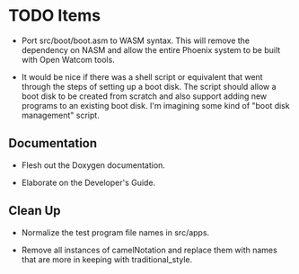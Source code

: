 
TODO Items
==========

+ Port src/boot/boot.asm to WASM syntax. This will remove the dependency on NASM and allow the
  entire Phoenix system to be built with Open Watcom tools.

+ It would be nice if there was a shell script or equivalent that went through the steps of
  setting up a boot disk. The script should allow a boot disk to be created from scratch and
  also support adding new programs to an existing boot disk. I'm imagining some kind of "boot
  disk management" script.

Documentation
-------------

+ Flesh out the Doxygen documentation.

+ Elaborate on the Developer's Guide.


Clean Up
--------

+ Normalize the test program file names in src/apps.

+ Remove all instances of camelNotation and replace them with names that are more in keeping
  with traditional_style.
